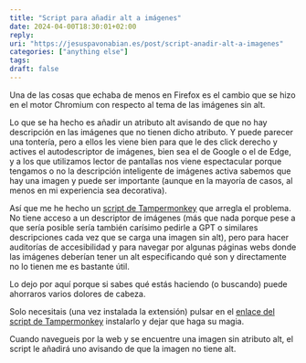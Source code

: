 ```yaml
---
title: "Script para añadir alt a imágenes"
date: 2024-04-00T18:30:01+02:00
reply:
uri: "https://jesuspavonabian.es/post/script-anadir-alt-a-imagenes"
categories: ["anything else"]
tags:
draft: false
---
```


Una de las cosas que echaba de menos en Firefox es el cambio que se hizo en el motor Chromium con respecto al tema de las imágenes sin alt.

Lo que se ha hecho es añadir un atributo alt avisando de que no hay descripción en las imágenes que no tienen dicho atributo. Y puede parecer una tontería, pero a ellos les viene bien para que le des click derecho y actives el autodescriptor de imágenes, bien sea el de Google o el de Edge, y a los que utilizamos lector de pantallas nos viene espectacular porque tengamos o no la descripción inteligente de imágenes activa sabemos que hay una imagen y puede ser importante (aunque en la mayoría de casos, al menos en mi experiencia sea decorativa).

Así que me he hecho un [script de Tampermonkey](https://jesuspavonabian.es/files/anyadirAltImagenes.js) que arregla el problema. No tiene acceso a un descriptor de imágenes (más que nada porque pese a que sería posible sería también carísimo pedirle a GPT o similares descripciones cada vez que se carga una imagen sin alt), pero para hacer auditorías de accesibilidad y para navegar por algunas páginas webs donde las imágenes deberían tener un alt especificando qué son y directamente no lo tienen me es bastante útil.

Lo dejo por aquí porque si sabes qué estás haciendo (o buscando) puede ahorraros varios dolores de cabeza.

Solo necesitais (una vez instalada la extensión) pulsar en el [enlace del script de Tampermonkey](https://jesuspavonabian.es/files/anyadirAltImagenes.js) instalarlo y dejar que haga su magia.

Cuando navegueis por la web y se encuentre una imagen sin atributo alt, el script le añadirá uno avisando de que la imagen no tiene alt.